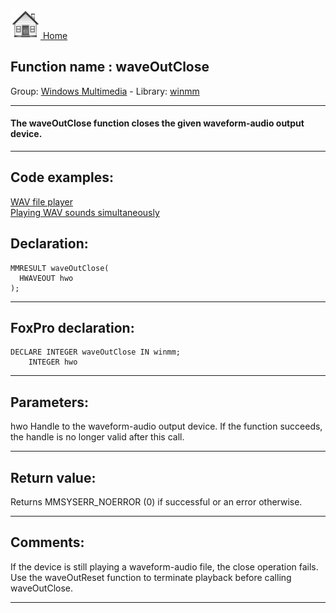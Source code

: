 [<img src="../../images/home.png"> Home ](https://github.com/VFPX/Win32API)  

## Function name : waveOutClose
Group: [Windows Multimedia](../../functions_group.md#Windows_Multimedia)  -  Library: [winmm](../../libraries.md#winmm)  
***  


#### The waveOutClose function closes the given waveform-audio output device.
***  


## Code examples:
[WAV file player](../../samples/sample_417.md)  
[Playing WAV sounds simultaneously](../../samples/sample_523.md)  

## Declaration:
```foxpro  
MMRESULT waveOutClose(
  HWAVEOUT hwo
);  
```  
***  


## FoxPro declaration:
```foxpro  
DECLARE INTEGER waveOutClose IN winmm;
	INTEGER hwo  
```  
***  


## Parameters:
hwo 
Handle to the waveform-audio output device. If the function succeeds, the handle is no longer valid after this call.  
***  


## Return value:
Returns MMSYSERR_NOERROR (0) if successful or an error otherwise.  
***  


## Comments:
If the device is still playing a waveform-audio file, the close operation fails. Use the waveOutReset function to terminate playback before calling waveOutClose.  
  
***  

